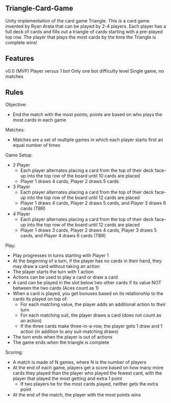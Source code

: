 ## Triangle-Card-Game
Unity implementation of the card game Triangle.
This is a card game invented by Ryan Arata that can be played by 2-4 players.  Each player has a full deck of cards and fills out a triangle of cards starting with a pre-played top row.  The player that plays the most cards by the time the Triangle is complete wins!

## Features
v0.0 (MVP)
Player versus 1 bot
Only one bot difficulty level
Single game, no matches

## Rules
Objective:
- End the match with the most points; points are based on who plays the most cards in each game

Matches:
- Matches are a set of multiple games in which each player starts first an equal number of times

Game Setup:
- 2 Player
  - Each player alternates placing a card from the top of their deck face-up into the top row of the board until 10 cards are placed
  - Player 1 draws 4 cards, Player 2 draws 5 cards
- 3 Player
  - Each player alternates placing a card from the top of their deck face-up into the top row of the board until 12 cards are placed
  - Player 1 draws 4 cards, Player 2 draws 5 cards, and Player 3 draws 6 cards (TBR)
- 4 Player
  - Each player alternates placing a card from the top of their deck face-up into the top row of the board until 12 cards are placed
  - Player 1 draws 3 cards, Player 2 draws 4 cards, Player 3 draws 5 cards, and Player 4 draws 6 cards (TBR)

Play:
- Play progresses in turns starting with Player 1
- At the beginning of a turn, if the player has no cards in their hand, they may draw a card without taking an action
- The player starts the turn with 1 action
- Actions can be used to play a card or draw a card
- A card can be played in the slot below two other cards if its value NOT between the two cards (Aces count as 1)
- When a card is played, you get bonuses based on its relationship to the cards its played on top of:
  - For each matching value, the player adds an additional action to their turn
  - For each matching suit, the player draws a card (does not count as an action)
  - If the three cards make three-in-a-row, the player gets 1 draw and 1 action (in addition to any suit-matching draws)
- The turn ends when the player is out of actions
- The game ends when the triangle is complete

Scoring:
- A match is made of N games, where N is the number of players
- At the end of each game, players get a score based on how many more cards they played than the player who played the fewest card, with the player that played the most getting and extra 1 point
  - If two players tie for the most cards played, neither gets the extra point
- At the end of the match, the player with the most points wins